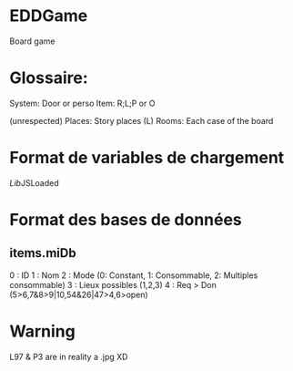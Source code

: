 # EDDGame
Board game


# Glossaire:
System: Door or perso
Item: R;L;P or O

(unrespected)
Places: Story places (L)
Rooms: Each case of the board

# Format de variables de chargement
*Lib*JSLoaded

# Format des bases de données

## items.miDb
0 : ID
1 : Nom
2 : Mode (0: Constant, 1: Consommable, 2: Multiples consommable)
3 : Lieux possibles (1,2,3)
4 : Req > Don (5>6,7&8>9|10,54&26|47>4,6>open)

# Warning
L97 & P3 are in reality a .jpg XD